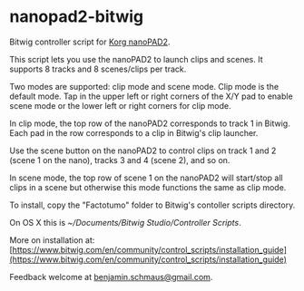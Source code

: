 # nanopad2-bitwig
Bitwig controller script for [Korg nanoPAD2](http://www.korg.com/us/products/controllers/nanopad2/).

This script lets you use the nanoPAD2 to launch clips and scenes.
It supports 8 tracks and 8 scenes/clips per track.

Two modes are supported: clip mode and scene mode.  Clip mode is the default
mode.  Tap in the upper left or right corners of the X/Y pad to enable scene
mode or the lower left or right corners for clip mode.

In clip mode, the top row of the nanoPAD2 corresponds to track 1 in Bitwig.
Each pad in the row corresponds to a clip in Bitwig's clip launcher.

Use the scene button on the nanoPAD2 to control clips on track 1 and 2
(scene 1 on the nano), tracks 3 and 4 (scene 2), and so on.

In scene mode, the top row of scene 1 on the nanoPAD2 will start/stop all
clips in a scene but otherwise this mode functions the same as clip mode.

To install, copy the "Factotumo" folder to Bitwig's contoller scripts
directory.

On OS X this is *~/Documents/Bitwig Studio/Controller Scripts*.

More on installation at: [https://www.bitwig.com/en/community/control_scripts/installation_guide](https://www.bitwig.com/en/community/control_scripts/installation_guide)

Feedback welcome at benjamin.schmaus@gmail.com.
